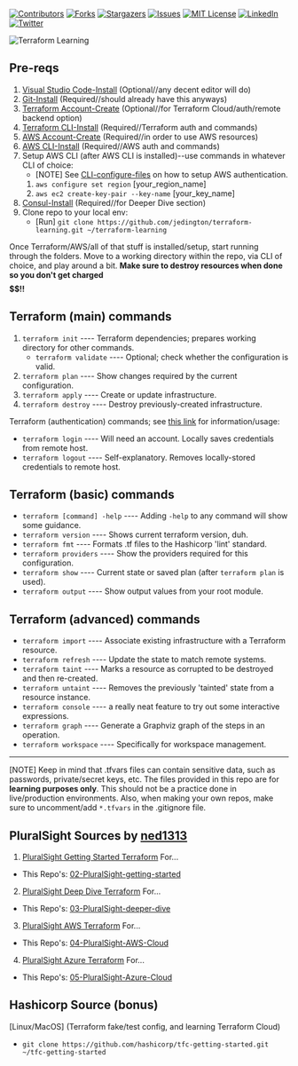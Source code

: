 <!-- PROJECT SHIELDS -->
<!-- https://www.markdownguide.org/basic-syntax/#reference-style-links -->
[![Contributors][contributors-shield]][contributors-url]
[![Forks][forks-shield]][forks-url]
[![Stargazers][stars-shield]][stars-url]
[![Issues][issues-shield]][issues-url]
[![MIT License][license-shield]][license-url]
[![LinkedIn][linkedin-shield]][linkedin-url]
[![Twitter][twitter-shield]][twitter-url]

<img src="https://readme-typing-svg.herokuapp.com?lines=Terraform%20Learning&size=30" alt="Terraform Learning"/> 

## Pre-reqs
1. [Visual Studio Code-Install](https://code.visualstudio.com/download) (Optional//any decent editor will do)
2. [Git-Install](https://git-scm.com/downloads) (Required//should already have this anyways)
3. [Terraform Account-Create](https://learn.hashicorp.com/tutorials/terraform/cloud-sign-up?in=terraform/cloud-get-started) (Optional//for Terraform Cloud/auth/remote backend option)
4. [Terraform CLI-Install](https://learn.hashicorp.com/tutorials/terraform/install-cli) (Required//Terraform auth and commands)
5. [AWS Account-Create](https://portal.aws.amazon.com/billing/signup) (Required//in order to use AWS resources)
6. [AWS CLI-Install](https://docs.aws.amazon.com/cli/latest/userguide/install-cliv2.html) (Required//AWS auth and commands)
7. Setup AWS CLI (after AWS CLI is installed)--use commands in whatever CLI of choice:
    - [NOTE] See [CLI-configure-files](https://docs.aws.amazon.com/cli/latest/userguide/cli-configure-files.html) on  how to setup AWS authentication.
    1. `aws configure set region` [your_region_name]
    2. `aws ec2 create-key-pair --key-name` [your_key_name]
8. [Consul-Install](https://www.consul.io/docs/install) (Required//for Deeper Dive section)
9. Clone repo to your local env: 
    - [Run] `git clone https://github.com/jedington/terraform-learning.git ~/terraform-learning`

Once Terraform/AWS/all of that stuff is installed/setup, start running through the folders. 
Move to a working directory within the repo, via CLI of choice, and play around a bit.
**Make sure to destroy resources when done so you don't get charged $$$$$$!!** 

## Terraform (main) commands
1. `terraform init` ---- Terraform dependencies; prepares working directory for other commands.
    - `terraform validate` ---- Optional; check whether the configuration is valid.
2. `terraform plan` ---- Show changes required by the current configuration.
3. `terraform apply` ---- Create or update infrastructure.
4. `terraform destroy` ---- Destroy previously-created infrastructure.

Terraform (authentication) commands; see [this link](https://www.terraform.io/docs/cli/commands/login.html) for information/usage:
- `terraform login` ---- Will need an account. Locally saves credentials from remote host.
- `terraform logout` ---- Self-explanatory. Removes locally-stored credentials to remote host.

## Terraform (basic) commands
- `terraform [command] -help` ---- Adding `-help` to any command will show some guidance.
- `terraform version` ---- Shows current terraform version, duh.
- `terraform fmt` ---- Formats .tf files to the Hashicorp 'lint' standard.
- `terraform providers` ---- Show the providers required for this configuration.
- `terraform show` ---- Current state or saved plan (after `terraform plan` is used).
- `terraform output` ---- Show output values from your root module.

## Terraform (advanced) commands
- `terraform import` ---- Associate existing infrastructure with a Terraform resource.
- `terraform refresh` ---- Update the state to match remote systems.
- `terraform taint` ---- Marks a resource as corrupted to be destroyed and then re-created.
- `terraform untaint` ---- Removes the previously 'tainted' state from a resource instance.
- `terraform console` ---- a really neat feature to try out some interactive expressions.
- `terraform graph` ---- Generate a Graphviz graph of the steps in an operation.
- `terraform workspace` ---- Specifically for workspace management.

---------------------------------------------------------------------------

[NOTE] Keep in mind that .tfvars files can contain sensitive data, such as passwords, private/secret keys, etc. The files provided in this repo are for **learning purposes only**. This should not be a practice done in live/production environments. Also, when making your own repos, make sure to uncomment/add `*.tfvars` in the .gitignore file.

## PluralSight Sources by [ned1313](https://github.com/ned1313)
1. [PluralSight Getting Started Terraform](https://github.com/ned1313/Getting-Started-Terraform) For...
  * This Repo's: [02-PluralSight-getting-started](https://github.com/jedington/terraform-learning/tree/master/02-PluralSight-getting-started)
2. [PluralSight Deep Dive Terraform](https://github.com/ned1313/Deep-Dive-Terraform) For...
  * This Repo's: [03-PluralSight-deeper-dive](https://github.com/jedington/terraform-learning/tree/master/03-PluralSight-deeper-dive)
3. [PluralSight AWS Terraform](https://github.com/ned1313/Implementing-Terraform-on-AWS) For...
  * This Repo's: [04-PluralSight-AWS-Cloud](https://github.com/jedington/terraform-learning/tree/master/04-PluralSight-AWS-Cloud)
4. [PluralSight Azure Terraform](https://github.com/ned1313/Implementing-Terraform-on-Microsoft-Azure) For...
  * This Repo's: [05-PluralSight-Azure-Cloud](https://github.com/jedington/terraform-learning/tree/master/05-PluralSight-Azure-Cloud)

## Hashicorp Source (bonus)
[Linux/MacOS] (Terraform fake/test config, and learning Terraform Cloud)
  * `git clone https://github.com/hashicorp/tfc-getting-started.git ~/tfc-getting-started`

<!-- MARKDOWN LINKS & IMAGES -->
<!-- https://www.markdownguide.org/basic-syntax/#reference-style-links -->
[contributors-shield]: https://img.shields.io/github/contributors/jedington/terraform-learning.svg?style=for-the-badge
[contributors-url]: https://github.com/jedington/terraform-learning/graphs/contributors
[forks-shield]: https://img.shields.io/github/forks/jedington/terraform-learning.svg?style=for-the-badge
[forks-url]: https://github.com/jedington/terraform-learning/network/members
[stars-shield]: https://img.shields.io/github/stars/jedington/terraform-learning.svg?style=for-the-badge
[stars-url]: https://github.com/jedington/terraform-learning/stargazers
[issues-shield]: https://img.shields.io/github/issues/jedington/terraform-learning.svg?style=for-the-badge
[issues-url]: https://github.com/jedington/terraform-learning/issues
[license-shield]: https://img.shields.io/github/license/jedington/terraform-learning.svg?style=for-the-badge
[license-url]: https://github.com/jedington/terraform-learning/blob/master/LICENSE
[linkedin-shield]: https://img.shields.io/badge/-LinkedIn-black.svg?style=for-the-badge&logo=linkedin&colorB=555
[linkedin-url]: https://www.linkedin.com/in/julian-edington
[twitter-shield]: https://img.shields.io/twitter/follow/arcanicvoid?style=for-the-badge&logo=twitter&colorB=555
[twitter-url]: https://twitter.com/arcanicvoid
